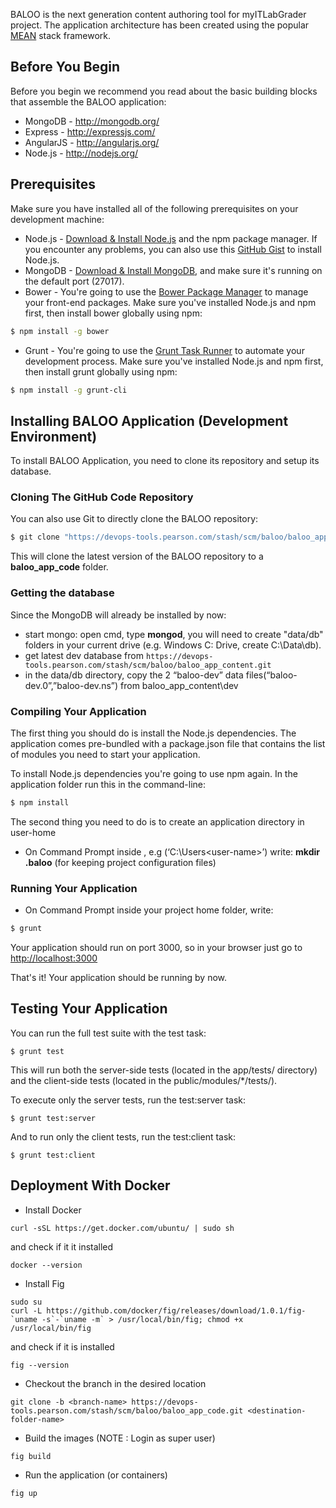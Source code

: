 BALOO is the next generation content authoring tool for myITLabGrader project. The application architecture has been created using the popular [MEAN](https://github.com/meanjs/mean) stack framework.

## Before You Begin
Before you begin we recommend you read about the basic building blocks that assemble the BALOO application:

* MongoDB - http://mongodb.org/
* Express - http://expressjs.com/
* AngularJS - http://angularjs.org/
* Node.js - http://nodejs.org/

## Prerequisites
Make sure you have installed all of the following prerequisites on your development machine:

* Node.js - [Download & Install Node.js](http://www.nodejs.org/download/) and the npm package manager. If you encounter any problems, you can also use this [GitHub Gist](https://gist.github.com/isaacs/579814) to install Node.js.
* MongoDB - [Download & Install MongoDB](http://www.mongodb.org/downloads), and make sure it's running on the default port (27017).
* Bower - You're going to use the [Bower Package Manager](http://bower.io/) to manage your front-end packages. Make sure you've installed Node.js and npm first, then install bower globally using npm:

```bash
$ npm install -g bower
```

* Grunt - You're going to use the [Grunt Task Runner](http://gruntjs.com/) to automate your development process. Make sure you've installed Node.js and npm first, then install grunt globally using npm:

```bash
$ npm install -g grunt-cli
```

## Installing BALOO Application (Development Environment)
To install BALOO Application, you need to clone its repository and setup its database.

### Cloning The GitHub Code Repository
You can also use Git to directly clone the BALOO repository:

```bash
$ git clone "https://devops-tools.pearson.com/stash/scm/baloo/baloo_app_code.git"
```

This will clone the latest version of the BALOO repository to a **baloo_app_code** folder.

### Getting the database
Since the MongoDB will already be installed by now:

* start mongo: open cmd, type **mongod**, you will need to create "data/db" folders in your current drive (e.g. Windows C: Drive, create C:\Data\db).
* get latest dev database from ``` https://devops-tools.pearson.com/stash/scm/baloo/baloo_app_content.git ```
* in the data/db directory, copy the 2 “baloo-dev” data files(“baloo-dev.0”,”baloo-dev.ns”) from baloo_app_content\dev

### Compiling Your Application

The first thing you should do is install the Node.js dependencies. The application comes pre-bundled with a package.json file that contains the list of modules you need to start your application.

To install Node.js dependencies you're going to use npm again. In the application folder run this in the command-line:

```bash
$ npm install
```

The second thing you need to do is to create an application directory in user-home

* On Command Prompt inside <user home>, e.g (‘C:\Users\<user-name>’) write: **mkdir .baloo** (for keeping project configuration files)

### Running Your Application

* On Command Prompt inside your project home folder, write:
```bash
$ grunt
```

Your application should run on port 3000, so in your browser just go to [http://localhost:3000](http://localhost:3000)

That's it! Your application should be running by now.

## Testing Your Application
You can run the full test suite with the test task:

```
$ grunt test
```

This will run both the server-side tests (located in the app/tests/ directory) and the client-side tests (located in the public/modules/*/tests/).

To execute only the server tests, run the test:server task:

```
$ grunt test:server
```

And to run only the client tests, run the test:client task:

```
$ grunt test:client
```

## Deployment With Docker

* Install Docker

```
curl -sSL https://get.docker.com/ubuntu/ | sudo sh
```

and check if it it installed

```
docker --version
```

* Install Fig

```
sudo su
curl -L https://github.com/docker/fig/releases/download/1.0.1/fig-`uname -s`-`uname -m` > /usr/local/bin/fig; chmod +x /usr/local/bin/fig
```

and check if it is installed

```
fig --version
```

* Checkout the branch in the desired location

```
git clone -b <branch-name> https://devops-tools.pearson.com/stash/scm/baloo/baloo_app_code.git <destination-folder-name>
```

* Build the images (NOTE : Login as super user)

```
fig build
```

* Run the application (or containers)

```
fig up
```
